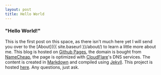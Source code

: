 ```yaml
---
layout: post
title: Hello World
---
```


### "Hello World!"

This is the first post on this space, as there isn't much here yet I will send you over to the [About]({{ site.baseurl }}/about/) to learn a little more about me. This blog is hosted on [Github Pages](pages.github.com), the domain is bought from [NameCheap](namecheap.com), the page is optimized with [CloudFlare](cloudflare.com)'s DNS services. The content is created in [Markdown](http://daringfireball.net/projects/markdown/) and compiled using [Jekyll](jekyllrb.com). This project is hosted [here](github.com/VDKA/blog). Any questions, just ask.
